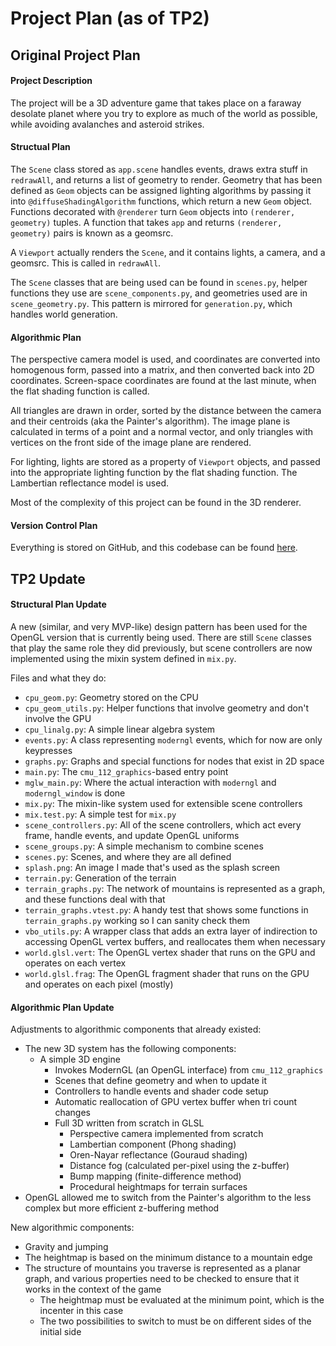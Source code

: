 # Project Plan (as of TP2)

## Original Project Plan

#### Project Description

The project will be a 3D adventure game that takes place on a faraway desolate planet where you try to explore as much of the world as possible, while avoiding avalanches and asteroid strikes. 

#### Structual Plan

The `Scene` class stored as `app.scene` handles events, draws extra stuff in `redrawAll`, and returns a list of geometry to render. Geometry that has been defined as `Geom` objects can be assigned lighting algorithms by passing it into `@diffuseShadingAlgorithm` functions, which return a new `Geom` object. Functions decorated with `@renderer` turn `Geom` objects into `(renderer, geometry)` tuples. A function that takes `app` and returns `(renderer, geometry)` pairs is known as a geomsrc.

A `Viewport` actually renders the `Scene`, and it contains lights, a camera, and a geomsrc. This is called in `redrawAll`.

The `Scene` classes that are being used can be found in `scenes.py`, helper functions they use are `scene_components.py`, and geometries used are in `scene_geometry.py`. This pattern is mirrored for `generation.py`, which handles world generation. 

#### Algorithmic Plan

The perspective camera model is used, and coordinates are converted into homogenous form, passed into a matrix, and then converted back into 2D coordinates. Screen-space coordinates are found at the last minute, when the flat shading function is called. 

All triangles are drawn in order, sorted by the distance between the camera and their centroids (aka the Painter's algorithm). The image plane is calculated in terms of a point and a normal vector, and only triangles with vertices on the front side of the image plane are rendered. 

For lighting, lights are stored as a property of `Viewport` objects, and passed into the appropriate lighting function by the flat shading function. The Lambertian reflectance model is used.

Most of the complexity of this project can be found in the 3D renderer.

#### Version Control Plan

Everything is stored on GitHub, and this codebase can be found [here](https://github.com/HktOverload/Garbage3D).

## TP2 Update

#### Structural Plan Update

A new (similar, and very MVP-like) design pattern has been used for the OpenGL version that is currently being used. There are still `Scene` classes that play the same role they did previously, but scene controllers are now implemented using the mixin system defined in `mix.py`. 

Files and what they do:
- `cpu_geom.py`: Geometry stored on the CPU
- `cpu_geom_utils.py`: Helper functions that involve geometry and don't involve the GPU
- `cpu_linalg.py`: A simple linear algebra system
- `events.py`: A class representing `moderngl` events, which for now are only keypresses
- `graphs.py`: Graphs and special functions for nodes that exist in 2D space
- `main.py`: The `cmu_112_graphics`-based entry point
- `mglw_main.py`: Where the actual interaction with `moderngl` and `moderngl_window` is done
- `mix.py`: The mixin-like system used for extensible scene controllers
- `mix.test.py`: A simple test for `mix.py`
- `scene_controllers.py`: All of the scene controllers, which act every frame, handle events, and update OpenGL uniforms
- `scene_groups.py`: A simple mechanism to combine scenes
- `scenes.py`: Scenes, and where they are all defined
- `splash.png`: An image I made that's used as the splash screen
- `terrain.py`: Generation of the terrain
- `terrain_graphs.py`: The network of mountains is represented as a graph, and these functions deal with that
- `terrain_graphs.vtest.py`: A handy test that shows some functions in `terrain_graphs.py` working so I can sanity check them
- `vbo_utils.py`: A wrapper class that adds an extra layer of indirection to accessing OpenGL vertex buffers, and reallocates them when necessary
- `world.glsl.vert`: The OpenGL vertex shader that runs on the GPU and operates on each vertex
- `world.glsl.frag`: The OpenGL fragment shader that runs on the GPU and operates on each pixel (mostly)

#### Algorithmic Plan Update

Adjustments to algorithmic components that already existed:
- The new 3D system has the following components:
  - A simple 3D engine
    - Invokes ModernGL (an OpenGL interface) from `cmu_112_graphics`
    - Scenes that define geometry and when to update it
    - Controllers to handle events and shader code setup
    - Automatic reallocation of GPU vertex buffer when tri count changes
    - Full 3D written from scratch in GLSL
        - Perspective camera implemented from scratch
        - Lambertian component (Phong shading) 
        - Oren-Nayar reflectance (Gouraud shading)
        - Distance fog (calculated per-pixel using the z-buffer)
        - Bump mapping (finite-difference method)
        - Procedural heightmaps for terrain surfaces
- OpenGL allowed me to switch from the Painter's algorithm to the less complex but more efficient z-buffering method

New algorithmic components:
- Gravity and jumping
- The heightmap is based on the minimum distance to a mountain edge
- The structure of mountains you traverse is represented as a planar graph, and various properties need to be checked to ensure that it works in the context of the game
  - The heightmap must be evaluated at the minimum point, which is the incenter in this case
  - The two possibilities to switch to must be on different sides of the initial side
